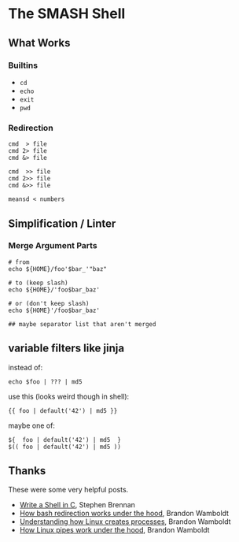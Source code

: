 # The SMASH Shell

## What Works

### Builtins

- `cd`
- `echo`
- `exit`
- `pwd`

### Redirection

```
cmd  > file
cmd 2> file
cmd &> file

cmd  >> file
cmd 2>> file
cmd &>> file

meansd < numbers
```

## Simplification / Linter

### Merge Argument Parts

```
# from
echo ${HOME}/foo'$bar_'"baz"

# to (keep slash)
echo ${HOME}/'foo$bar_baz'

# or (don't keep slash)
echo ${HOME}'/foo$bar_baz'

## maybe separator list that aren't merged
```

## variable filters like jinja

instead of:

```
echo $foo | ??? | md5
```

use this (looks weird though in shell):

```
{{ foo | default('42') | md5 }}
```

maybe one of:

```
${  foo | default('42') | md5  }
$(( foo | default('42') | md5 ))
```

## Thanks

These were some very helpful posts.

- [Write a Shell in C](https://brennan.io/2015/01/16/write-a-shell-in-c/), Stephen Brennan
- [How bash redirection works under the hood](https://brandonwamboldt.ca/how-bash-redirection-works-under-the-hood-1512/), Brandon Wamboldt
- [Understanding how Linux creates processes](https://brandonwamboldt.ca/how-linux-creates-processes-1528/), Brandon Wamboldt
- [How Linux pipes work under the hood](https://brandonwamboldt.ca/how-linux-pipes-work-under-the-hood-1518/), Brandon Wamboldt
